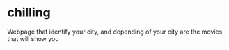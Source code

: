 # chilling
Webpage that identify your city, and depending of your city are the movies that will show you
